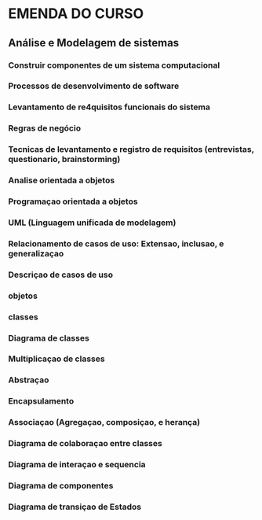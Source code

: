 # EMENDA DO CURSO

## Análise e Modelagem de sistemas

### Construir componentes de um sistema computacional

### Processos de desenvolvimento de software

### Levantamento de re4quisitos funcionais do sistema 

### Regras de negócio

### Tecnicas de levantamento e registro de requisitos (entrevistas, questionario, brainstorming)

### Analise orientada a objetos

### Programaçao orientada a objetos

### UML (Linguagem unificada de modelagem)

### Relacionamento de casos de uso: Extensao, inclusao, e generalizaçao

### Descriçao de casos de uso

### objetos

### classes

### Diagrama de classes

### Multiplicaçao de classes

### Abstraçao

### Encapsulamento

### Associaçao (Agregaçao, composiçao, e herança)

### Diagrama de colaboraçao entre classes

### Diagrama de interaçao e sequencia

### Diagrama de componentes

### Diagrama de transiçao de Estados